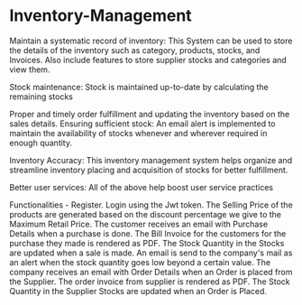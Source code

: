 # Inventory-Management



Maintain a systematic record of inventory: This System can be used to store the details of the inventory such as category, products, stocks, and Invoices. Also include features to store supplier stocks and categories and view them. 

Stock maintenance: Stock is maintained up-to-date by calculating  the remaining stocks

Proper and timely order fulfillment and updating the inventory based on the sales details. Ensuring sufficient stock: An email alert is implemented to maintain the availability of stocks whenever and wherever required in enough quantity.

Inventory Accuracy: This inventory management system helps organize and streamline inventory placing and acquisition of stocks for better fulfillment.

Better user services: All of the above help boost user service practices




Functionalities - 
Register.
Login using the Jwt token.
The Selling Price of the products are generated based on the discount percentage we give to the Maximum Retail Price.
The customer receives an email with Purchase Details when a purchase is done.
The Bill Invoice for the customers for the purchase they made is rendered as PDF.
The Stock Quantity in the Stocks are updated when a sale is made.
An email is send to the company's mail as an alert when the stock quantity goes low beyond a certain value.
The company receives an email with Order Details when an Order is placed from the Supplier.
The order invoice from supplier is rendered as PDF.
The Stock Quantity in the Supplier Stocks are updated when an Order is Placed. 
